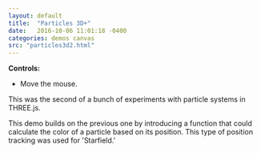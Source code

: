 ```yaml
---
layout: default
title:  "Particles 3D+"
date:   2016-10-06 11:01:18 -0400
categories: demos canvas
src: "particles3d2.html"
---
```


**Controls:**

- Move the mouse.

This was the second of a bunch of experiments with particle systems in THREE.js.

This demo builds on the previous one by introducing a function that could calculate the color of a particle based on its position. This type of position tracking was used for 'Starfield.'